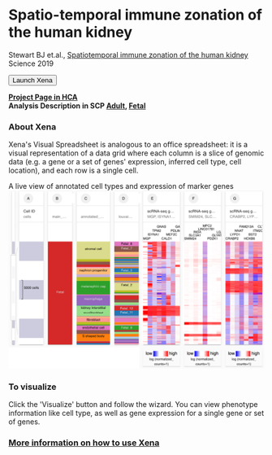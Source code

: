 # Spatio-temporal immune zonation of the human kidney
Stewart BJ et.al., [Spatiotemporal immune zonation of the human kidney](https://www.ncbi.nlm.nih.gov/pubmed/31604275) Science 2019

<button class="cohortButton">Launch Xena</button>

**[Project Page in HCA](https://data.humancellatlas.org/explore/projects/abe1a013-af7a-45ed-8c26-f3793c24a1f4)**
<br>
**Analysis Description in SCP [Adult](https://singlecell.broadinstitute.org/single_cell/study/SCP761/2020-mar-spatiotemporal-adult-kidney-10x), [Fetal](https://singlecell.broadinstitute.org/single_cell/study/SCP760/2020-mar-spatiotemporal-fetal-kidney-10x)**

### About Xena
Xena's Visual Spreadsheet is analogous to an office spreadsheet: it is a visual representation of a data grid where each column is a slice of genomic data (e.g. a gene or a set of genes' expression, inferred cell type, cell location), and each row is a single cell.

A live view of annotated cell types and expression of marker genes<br>
<a href='/?columns=%5B%7B%22width%22%3A90%2C%22columnLabel%22%3A%22%22%2C%22fieldLabel%22%3A%22main_category%22%2C%22host%22%3A%22https%3A%2F%2Fsinglecellnew.xenahubs.net%22%2C%22name%22%3A%22HCA%2FKidneySingleCellAtlas%2F10x%2Fcategory.txt%22%2C%22fields%22%3A%22main_category%22%7D%2C%7B%22width%22%3A123%2C%22columnLabel%22%3A%22%22%2C%22fieldLabel%22%3A%22annotated_cell_identity.ontology_label%22%2C%22host%22%3A%22https%3A%2F%2Fsinglecellnew.xenahubs.net%22%2C%22name%22%3A%22HCA%2FKidneySingleCellAtlas%2F10x%2Fmeta.tsv%22%2C%22fields%22%3A%22annotated_cell_identity.ontology_label%22%7D%2C%7B%22width%22%3A90%2C%22columnLabel%22%3A%22%22%2C%22fieldLabel%22%3A%22louvain_labels%22%2C%22host%22%3A%22https%3A%2F%2Fsinglecellnew.xenahubs.net%22%2C%22name%22%3A%22HCA%2FKidneySingleCellAtlas%2F10x%2Fmeta.tsv%22%2C%22fields%22%3A%22louvain_labels%22%7D%2C%7B%22width%22%3A136%2C%22columnLabel%22%3A%22scRNA-seq%20gene%20expression%20-%20Adult%20and%20Fetal%2010x%22%2C%22fieldLabel%22%3A%22MGP%2C%20ISYNA1%2C%20TPM2%2C%20GNAS%2C%20CALD1%2C%20MEF2C%2C%20PDLIM1%2C%20GATA3%22%2C%22host%22%3A%22https%3A%2F%2Fsinglecellnew.xenahubs.net%22%2C%22name%22%3A%22HCA%2FKidneySingleCellAtlas%2F10x%2FexprMatrix.tsv%22%2C%22fields%22%3A%22MGP%20ISYNA1%20TPM2%20GNAS%20CALD1%20MEF2C%20PDLIM1%20GATA3%22%7D%2C%7B%22width%22%3A136%2C%22columnLabel%22%3A%22scRNA-seq%20gene%20expression%20-%20Adult%20and%20Fetal%2010x%22%2C%22fieldLabel%22%3A%22SMIM24%2C%20SLC3A1%2C%20RIDA%2C%20LINC01781%2C%20MPC2%2C%20PDZK1%2C%20GLYATL1%2C%20LGALS2%22%2C%22host%22%3A%22https%3A%2F%2Fsinglecellnew.xenahubs.net%22%2C%22name%22%3A%22HCA%2FKidneySingleCellAtlas%2F10x%2FexprMatrix.tsv%22%2C%22fields%22%3A%22SMIM24%20SLC3A1%20RIDA%20LINC01781%20MPC2%20PDZK1%20GLYATL1%20LGALS2%22%7D%2C%7B%22width%22%3A136%2C%22columnLabel%22%3A%22scRNA-seq%20gene%20expression%20-%20Adult%20and%20Fetal%2010x%22%2C%22fieldLabel%22%3A%22CRABP2%2C%20LYPD1%2C%20NNAT%2C%20FAM213A%2C%20HOXB6%2C%20BST2%2C%20ITM2C%2C%20CLTA%22%2C%22host%22%3A%22https%3A%2F%2Fsinglecellnew.xenahubs.net%22%2C%22name%22%3A%22HCA%2FKidneySingleCellAtlas%2F10x%2FexprMatrix.tsv%22%2C%22fields%22%3A%22CRABP2%20LYPD1%20NNAT%20FAM213A%20HOXB6%20BST2%20ITM2C%20CLTA%22%7D%5D&heatmap=%7B%22showWelcome%22%3Afalse%2C%22mode%22%3A%22heatmap%22%7D'><img src="https://github.com/ucscXena/cohortMetaData/raw/master/cohort_HCA%20Kidney%20Single%20Cell%20Atlas/HCA%20Kidney%20Single%20Cell%20Atlas.png" width="800px"></a>

### To visualize
Click the 'Visualize' button and follow the wizard. You can view phenotype information like cell type, as well as gene expression for a single gene or set of genes.

### [More information on how to use Xena](https://singlecell.xenabrowser.net/datapages/?markdown=https://raw.githubusercontent.com/ucscXena/cohortMetaData/master/hub_singlecellnew.xenahubs.net/example1/info.mdown)

<br>
